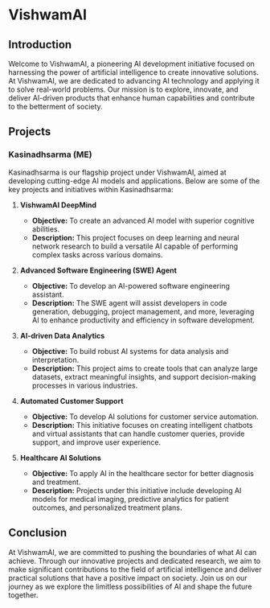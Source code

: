 # VishwamAI

## Introduction

Welcome to VishwamAI, a pioneering AI development initiative focused on harnessing the power of artificial intelligence to create innovative solutions. At VishwamAI, we are dedicated to advancing AI technology and applying it to solve real-world problems. Our mission is to explore, innovate, and deliver AI-driven products that enhance human capabilities and contribute to the betterment of society.

## Projects

### Kasinadhsarma (ME)

Kasinadhsarma is our flagship project under VishwamAI, aimed at developing cutting-edge AI models and applications. Below are some of the key projects and initiatives within Kasinadhsarma:

1. **VishwamAI DeepMind**
   - **Objective:** To create an advanced AI model with superior cognitive abilities.
   - **Description:** This project focuses on deep learning and neural network research to build a versatile AI capable of performing complex tasks across various domains.

2. **Advanced Software Engineering (SWE) Agent**
   - **Objective:** To develop an AI-powered software engineering assistant.
   - **Description:** The SWE agent will assist developers in code generation, debugging, project management, and more, leveraging AI to enhance productivity and efficiency in software development.

3. **AI-driven Data Analytics**
   - **Objective:** To build robust AI systems for data analysis and interpretation.
   - **Description:** This project aims to create tools that can analyze large datasets, extract meaningful insights, and support decision-making processes in various industries.

4. **Automated Customer Support**
   - **Objective:** To develop AI solutions for customer service automation.
   - **Description:** This initiative focuses on creating intelligent chatbots and virtual assistants that can handle customer queries, provide support, and improve user experience.

5. **Healthcare AI Solutions**
   - **Objective:** To apply AI in the healthcare sector for better diagnosis and treatment.
   - **Description:** Projects under this initiative include developing AI models for medical imaging, predictive analytics for patient outcomes, and personalized treatment plans.

## Conclusion

At VishwamAI, we are committed to pushing the boundaries of what AI can achieve. Through our innovative projects and dedicated research, we aim to make significant contributions to the field of artificial intelligence and deliver practical solutions that have a positive impact on society. Join us on our journey as we explore the limitless possibilities of AI and shape the future together.

